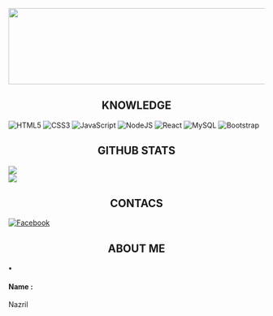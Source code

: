 <p align="center">
  <img src="https://encrypted-tbn0.gstatic.com/images?q=tbn:ANd9GcTJlxuiSCAaeXXUMiZzpuMNztJqa0TW_rfTGt44fzdF_60yI4mvtV74cTA&s=10" width="800" height="150">
</p>

<div align="center">
  <h2>KNOWLEDGE</h2>
</div>

![HTML5](https://img.shields.io/badge/html5-%23E34F26.svg?style=for-the-badge&logo=html5&logoColor=white) ![CSS3](https://img.shields.io/badge/css3-%231572B6.svg?style=for-the-badge&logo=css3&logoColor=white) ![JavaScript](https://img.shields.io/badge/javascript-%23323330.svg?style=for-the-badge&logo=javascript&logoColor=%23F7DF1E) ![NodeJS](https://img.shields.io/badge/node.js-6DA55F?style=for-the-badge&logo=node.js&logoColor=white) ![React](https://img.shields.io/badge/react-%2320232a.svg?style=for-the-badge&logo=react&logoColor=%2361DAFB) ![MySQL](https://img.shields.io/badge/mysql-4479A1.svg?style=for-the-badge&logo=mysql&logoColor=white) ![Bootstrap](https://img.shields.io/badge/bootstrap-%238511FA.svg?style=for-the-badge&logo=bootstrap&logoColor=white)

<div align="center">
  <h2>GITHUB STATS</h2>
</div>

![](https://nirzak-streak-stats.vercel.app/?user=Ryouiechziell&theme=blue_navy&hide_border=false)<br/>
![](https://github-readme-stats.vercel.app/api/top-langs/?username=Ryouiechziell&theme=holi&hide_border=false&include_all_commits=false&count_private=false&layout=compact)

<div align="center">
  <h2>CONTACS</h2>
</div>

[![Facebook](https://img.shields.io/badge/Facebook-%231877F2.svg?logo=Facebook&logoColor=white)](https://facebook.com/Nazril) 

<div align="center">
  <h2>ABOUT ME</h2>
</div>

<b>•</b><h4>Name :</h4> <p>Nazril</p>
